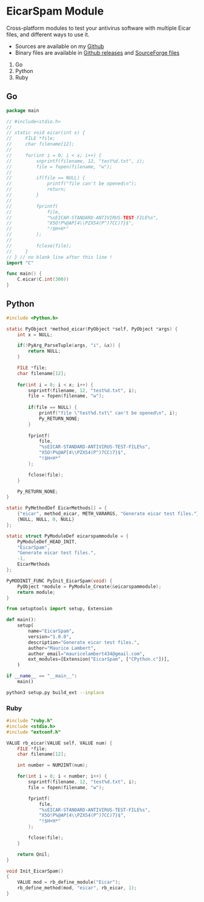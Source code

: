 # EicarSpam Module

Cross-platform modules to test your antivirus software with multiple Eicar files, and different ways to use it.

 - Sources are available on my [Github](https://github.com/mauricelambert/EicarSpam/tree/main/Module)
 - Binary files are available in [Github releases](https://github.com/mauricelambert/EicarSpam/releases/latest/) and [SourceForge files](https://sourceforge.net/projects/eicarspam/files/Modules/)

1) Go
2) Python
3) Ruby

## Go

```go
package main

// #include<stdio.h>
//  
// static void eicar(int x) {
//     FILE *file;
//     char filename[12];
//  
//     for(int i = 0; i < x; i++) {
//         snprintf(filename, 12, "test%d.txt", i);
//         file = fopen(filename, "w");
//      
//         if(file == NULL) {
//             printf("file can't be opened\n");
//             return;
//         }
//  
//         fprintf(
//             file,
//             "%sEICAR-STANDARD-ANTIVIRUS-TEST-FILE%s",
//             "X5O!P%@AP[4\\PZX54(P^)7CC)7}$",
//             "!$H+H*"
//         );
//
//         fclose(file);
//     }
// } // no blank line after this line !
import "C"

func main() {
    C.eicar(C.int(300))
}
```

## Python

```c
#include <Python.h>

static PyObject *method_eicar(PyObject *self, PyObject *args) {
    int x = NULL;

    if(!PyArg_ParseTuple(args, "i", &x)) {
        return NULL;
    }

    FILE *file;
    char filename[12];
 
    for(int i = 0; i < x; i++) {
        snprintf(filename, 12, "test%d.txt", i);
        file = fopen(filename, "w");
     
        if(file == NULL) {
            printf("file \"test%d.txt\" can't be opened\n", i);
            Py_RETURN_NONE;
        }
 
        fprintf(
            file,
            "%sEICAR-STANDARD-ANTIVIRUS-TEST-FILE%s",
            "X5O!P%@AP[4\\PZX54(P^)7CC)7}$",
            "!$H+H*"
        );

        fclose(file);
    }

    Py_RETURN_NONE;
}

static PyMethodDef EicarMethods[] = {
    {"eicar", method_eicar, METH_VARARGS, "Generate eicar test files."},
    {NULL, NULL, 0, NULL}
};

static struct PyModuleDef eicarspammodule = {
    PyModuleDef_HEAD_INIT,
    "EicarSpam",
    "Generate eicar test files.",
    -1,
    EicarMethods
};

PyMODINIT_FUNC PyInit_EicarSpam(void) {
    PyObject *module = PyModule_Create(&eicarspammodule);
    return module;
}
```

```python
from setuptools import setup, Extension

def main():
    setup(
        name="EicarSpam",
        version="1.0.0",
        description="Generate eicar test files.",
        author="Maurice Lambert",
        author_email="mauricelambert434@gmail.com",
        ext_modules=[Extension("EicarSpam", ["CPython.c"])],
    )

if __name__ == "__main__":
    main()
```

```bash
python3 setup.py build_ext --inplace
```

### Ruby

```c
#include "ruby.h"
#include <stdio.h>
#include "extconf.h"

VALUE rb_eicar(VALUE self, VALUE num) {
    FILE *file;
    char filename[12];

    int number = NUM2INT(num);

    for(int i = 0; i < number; i++) {
        snprintf(filename, 12, "test%d.txt", i);
        file = fopen(filename, "w");

        fprintf(
            file,
            "%sEICAR-STANDARD-ANTIVIRUS-TEST-FILE%s",
            "X5O!P%@AP[4\\PZX54(P^)7CC)7}$",
            "!$H+H*"
        );

        fclose(file);
    }

    return Qnil;
}

void Init_EicarSpam()
{
    VALUE mod = rb_define_module("Eicar");
    rb_define_method(mod, "eicar", rb_eicar, 1);
}
```